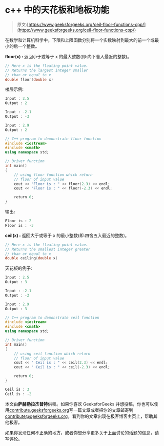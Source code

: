 # c++ 中的天花板和地板功能

> 原文:[https://www.geeksforgeeks.org/ceil-floor-functions-cpp/](https://www.geeksforgeeks.org/ceil-floor-functions-cpp/)

在数学和计算机科学中，下限和上限函数分别将一个实数映射到最大的前一个或最小的后一个整数。

**floor(x) :** 返回小于或等于 x 的最大整数(即:向下舍入最近的整数)。

```cpp
// Here x is the floating point value.
// Returns the largest integer smaller 
// than or equal to x 
double floor(double x)  
```

楼层示例:

```cpp
Input : 2.5
Output : 2

Input : -2.1
Output : -3

Input : 2.9
Output : 2

```

```cpp
// C++ program to demonstrate floor function
#include <iostream>
#include <cmath>
using namespace std;

// Driver function
int main()
{
    // using floor function which return
    // floor of input value
    cout << "Floor is : " << floor(2.3) << endl;
    cout << "Floor is : " << floor(-2.3) << endl;

    return 0;
}
```

输出:

```cpp
Floor is : 2
Floor is : -3

```

**ceil(x) :** 返回大于或等于 x 的最小整数(即:四舍五入最近的整数)。

```cpp
// Here x is the floating point value.
// Returns the smallest integer greater 
// than or equal to x 
double ceiling(double x)  
```

天花板的例子:

```cpp
Input : 2.5
Output : 3

Input : -2.1
Output : -2

Input : 2.9
Output : 3

```

```cpp
// C++ program to demonstrate ceil function
#include <iostream>
#include <cmath>
using namespace std;

// Driver function
int main()
{
    // using ceil function which return
    // floor of input value
    cout << " Ceil is : " << ceil(2.3) << endl;
    cout << " Ceil is : " << ceil(-2.3) << endl;

    return 0;
}
```

```cpp
Ceil is : 3
Ceil is : -2

```

本文由**萨赫勒拉杰普特**供稿。如果你喜欢 GeeksforGeeks 并想投稿，你也可以使用[contribute.geeksforgeeks.org](http://www.contribute.geeksforgeeks.org)写一篇文章或者把你的文章邮寄到 contribute@geeksforgeeks.org。看到你的文章出现在极客博客主页上，帮助其他极客。

如果你发现任何不正确的地方，或者你想分享更多关于上面讨论的话题的信息，请写评论。